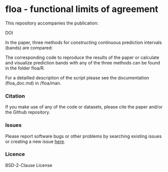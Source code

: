 # floa - **f**unctional **l**imits **o**f **a**greement

This repository accompanies the publication: 

DOI

In the paper, three methods for constructing continuous prediction intervals (bands) are compared:

The corresponding code to reproduce the results of the paper or calculate and visualize prediction bands with any of the three methods can be found in the folder floa/R.

For a detailled description of the script please see the documentation (floa_doc.md) in /floa/man.

### Citation
If you make use of any of the code or datasets, please cite the paper and/or the Github repository.

### Issues
Please report software bugs or other problems by searching existing issues or creating a new issue [here](https://github.com/koda86/floa/issues).

### Licence
BSD-2-Clause License
